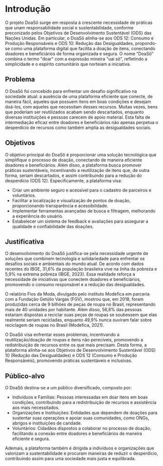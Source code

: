 # Introdução

O projeto DoaSô surge em resposta à crescente necessidade de práticas que unam responsabilidade social e sustentabilidade, conforme preconizado pelos Objetivos de Desenvolvimento Sustentável (ODS) das Nações Unidas. Em particular, o DoaSô alinha-se aos ODS 12: Consumo e Produção Responsáveis e ODS 10: Redução das Desigualdades, propondo-se como uma plataforma digital que facilita a doação de itens, conectando doadores e beneficiários de forma organizada e segura. O nome “DoaSô” combina o termo "doar" com a expressão mineira "uai sô", refletindo a simplicidade e o espírito comunitário que norteiam a iniciativa.

## Problema
O DoaSô foi concebido para enfrentar um desafio significativo na sociedade atual: a ausência de uma plataforma eficiente que conecte, de maneira fácil, aqueles que possuem itens em boas condições e desejam doá-los, com aqueles que necessitam desses recursos. Muitas vezes, bens que poderiam ser reutilizados acabam sendo descartados, enquanto diversas instituições e pessoas carecem de apoio material. Esta falta de intermediação eficaz entre doadores e beneficiários não apenas perpetua o desperdício de recursos como também amplia as desigualdades sociais.

## Objetivos

O objetivo principal do DoaSô é proporcionar uma solução tecnológica que simplifique o processo de doação, conectando de maneira eficiente doadores e beneficiários. Além disso, a plataforma busca promover práticas sustentáveis, incentivando a reutilização de itens que, de outra forma, seriam descartados, e assim contribuindo para a redução do desperdício (ODS 12). Especificamente, a plataforma visa:

- Criar um ambiente seguro e acessível para o cadastro de parceiros e voluntários.
- Facilitar a localização e visualização de pontos de doação, proporcionando transparência e acessibilidade.
- Implementar ferramentas avançadas de busca e filtragem, melhorando a experiência do usuário.
- Estabelecer um sistema de feedback e avaliações para assegurar a qualidade e confiabilidade das doações.

## Justificativa

O desenvolvimento do DoaSô justifica-se pela necessidade urgente de soluções que combinem tecnologia e solidariedade para enfrentar os desafios sociais e ambientais do mundo atual. De acordo com dados recentes do IBGE, 31,6% da população brasileira vive na linha da pobreza e 5,9% na extrema pobreza (IBGE, 2023). Essa realidade reforça a necessidade de iniciativas que conectem doadores e beneficiários, promovendo o consumo responsável e a redução das desigualdades.

O relatório Fios da Moda, divulgado pelo instituto Modefica em parceria com a Fundação Getúlio Vargas (FGV), mostrou que, em 2018, foram produzidas cerca de 9 bilhões de peças de roupa no Brasil, representando mais de 40 unidades por habitante. Além disso, 56,8% das pessoas estariam dispostas a reciclar suas peças de roupas se soubessem que elas realmente seriam recicladas, enquanto 49,9% nunca ouviram falar sobre reciclagem de roupas no Brasil (Modefica, 2021).

O DoaSô visa enfrentar esses problemas, incentivando a reutilização/doação de roupas e itens não perecíveis, promovendo a redistribuição de recursos entre os que mais precisam. Desta forma, a plataforma alinha-se aos Objetivos de Desenvolvimento Sustentável (ODS) 10 (Redução das Desigualdades) e ODS 12 (Consumo e Produção Responsáveis), promovendo práticas sustentáveis e inclusivas.

## Público-alvo

O DoaSô destina-se a um público diversificado, composto por:

- Indivíduos e Famílias: Pessoas interessadas em doar itens em boas condições, contribuindo para a redistribuição de recursos e assistência aos mais necessitados.
- Organizações e Instituições: Entidades que dependem de doações para sustentar suas operações e apoiar suas comunidades, como ONGs, abrigos e instituições de caridade.
- Voluntários: Cidadãos dispostos a colaborar no processo de doação, facilitando a conexão entre doadores e beneficiários de maneira eficiente e segura.

Ademais, a plataforma também é dirigida a indivíduos e organizações que valorizam a sustentabilidade e procuram maneiras de reduzir o desperdício, contribuindo assim para uma sociedade mais justa e equilibrada.
